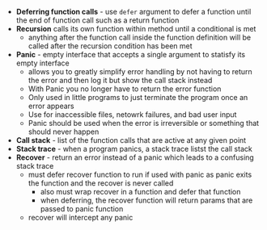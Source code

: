 * **Deferring function calls** - use `defer` argument to defer a function until the end of function call such as a return function
* **Recursion** calls its own function within method until a conditional is met
  * anything after the function call inside the function definition will be called after the recursion condition has been met
* **Panic** - empty interface that accepts a single argument to statisfy its empty interface
  * allows you to greatly simplify error handling by not having to return the error and then log it but show the call stack instead
  * With Panic you no longer have to return the error function
  * Only used in little programs to just terminate the program once an error appears
  * Use for inaccessible files, netowrk failures, and bad user input
  * Panic should be used when the error is irreversible or something that should never happen
* **Call stack** - list of the function calls that are active at any given point
* **Stack trace** - when a program panics, a stack trace listst the call stack
* **Recover** - return an error instead of a panic which leads to a confusing stack trace
    * must defer recover function to run if used with panic as panic exits the function and the recover is never called
      * also must wrap recover in a function and defer that function
      * when deferring, the recover function will return params that are passed to panic function
    * recover will intercept any panic